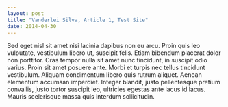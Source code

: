 ```yaml
---
layout: post
title: "Vanderlei Silva, Article 1, Test Site"
date: 2014-04-30
---
```


Sed eget nisl sit amet nisi lacinia dapibus non eu arcu. Proin quis leo vulputate, vestibulum libero ut, suscipit felis. Etiam bibendum placerat dolor non porttitor. Cras tempor nulla sit amet nunc tincidunt, in suscipit odio varius. Proin sit amet posuere ante. Morbi et turpis nec tellus tincidunt vestibulum. Aliquam condimentum libero quis rutrum aliquet. Aenean elementum accumsan imperdiet. Integer blandit, justo pellentesque pretium convallis, justo tortor suscipit leo, ultricies egestas ante lacus id lacus. Mauris scelerisque massa quis interdum sollicitudin.

